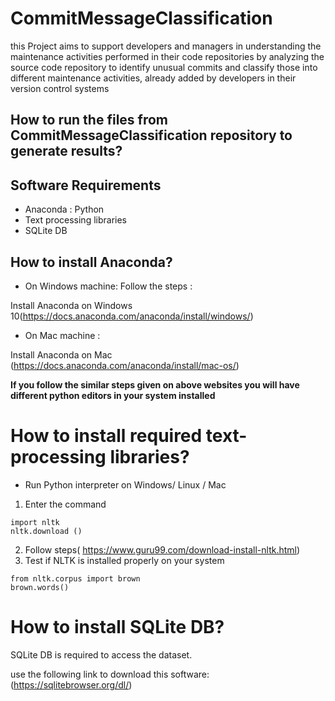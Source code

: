 # CommitMessageClassification
 this Project aims to support developers and managers in understanding the maintenance activities performed in their code repositories by analyzing  the source code repository to identify unusual commits and classify those into  different maintenance activities, already added by developers in their version control systems

## How to run the files from CommitMessageClassification repository to generate results?

## Software Requirements
* Anaconda : Python 
* Text processing libraries 
* SQLite DB 

## How to install Anaconda?
* On Windows machine:
Follow the steps :

Install Anaconda on Windows 10(https://docs.anaconda.com/anaconda/install/windows/)

* On Mac machine :

Install Anaconda on Mac (https://docs.anaconda.com/anaconda/install/mac-os/)

**If you follow the similar steps given on above websites you will have different python editors in your system installed**


# How to install required text- processing libraries? 

* Run Python interpreter on Windows/ Linux / Mac
1. Enter the command 
  ```
  import nltk
  nltk.download ()
  ```
 2. Follow steps( https://www.guru99.com/download-install-nltk.html)
 3. Test if NLTK is installed properly on your system 
 ```
 from nltk.corpus import brown
 brown.words()
 
 ```
# How to install SQLite DB? 
SQLite DB is required to access the dataset.

use the following link to download this software:
(https://sqlitebrowser.org/dl/)
